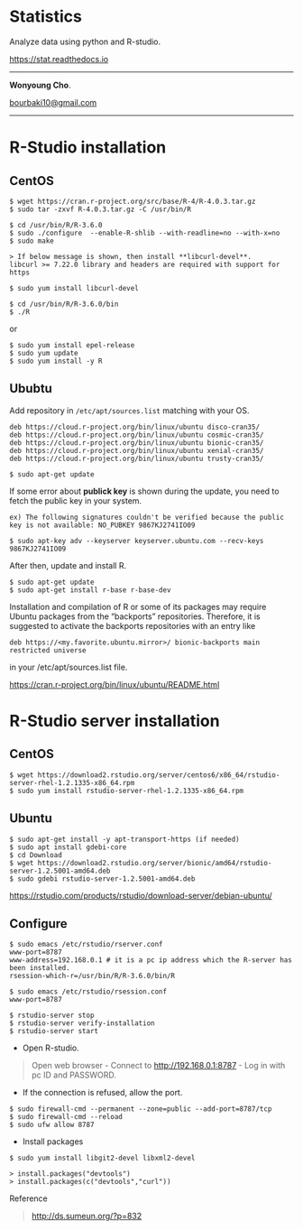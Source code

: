# Statistics

Analyze data using python and R-studio.

<a href="https://stat.readthedocs.io" target="_blank"> https://stat.readthedocs.io </a>


---

**Wonyoung Cho**.

<bourbaki10@gmail.com>

---
# R-Studio installation
## CentOS
```
$ wget https://cran.r-project.org/src/base/R-4/R-4.0.3.tar.gz
$ sudo tar -zxvf R-4.0.3.tar.gz -C /usr/bin/R

$ cd /usr/bin/R/R-3.6.0
$ sudo ./configure  --enable-R-shlib --with-readline=no --with-x=no
$ sudo make

> If below message is shown, then install **libcurl-devel**.
libcurl >= 7.22.0 library and headers are required with support for https

$ sudo yum install libcurl-devel

$ cd /usr/bin/R/R-3.6.0/bin
$ ./R
```
or
```
$ sudo yum install epel-release
$ sudo yum update
$ sudo yum install -y R
```

## Ububtu
Add repository in `/etc/apt/sources.list` matching with your OS.
```
deb https://cloud.r-project.org/bin/linux/ubuntu disco-cran35/
deb https://cloud.r-project.org/bin/linux/ubuntu cosmic-cran35/
deb https://cloud.r-project.org/bin/linux/ubuntu bionic-cran35/
deb https://cloud.r-project.org/bin/linux/ubuntu xenial-cran35/
deb https://cloud.r-project.org/bin/linux/ubuntu trusty-cran35/

$ sudo apt-get update
```
If some error about **publick key** is shown during the update, you need to fetch the public key in your system.
```
ex) The following signatures couldn't be verified because the public key is not available: NO_PUBKEY 9867KJ2741IO09

$ sudo apt-key adv --keyserver keyserver.ubuntu.com --recv-keys 9867KJ2741IO09
```
After then, update and install R.
```
$ sudo apt-get update
$ sudo apt-get install r-base r-base-dev
```
Installation and compilation of R or some of its packages may require Ubuntu packages from the “backports” repositories. Therefore, it is suggested to activate the backports repositories with an entry like
```
deb https://<my.favorite.ubuntu.mirror>/ bionic-backports main restricted universe
```
in your /etc/apt/sources.list file.

<https://cran.r-project.org/bin/linux/ubuntu/README.html>


# R-Studio server installation
## CentOS
```
$ wget https://download2.rstudio.org/server/centos6/x86_64/rstudio-server-rhel-1.2.1335-x86_64.rpm
$ sudo yum install rstudio-server-rhel-1.2.1335-x86_64.rpm
```

## Ubuntu
```
$ sudo apt-get install -y apt-transport-https (if needed)
$ sudo apt install gdebi-core
$ cd Download
$ wget https://download2.rstudio.org/server/bionic/amd64/rstudio-server-1.2.5001-amd64.deb
$ sudo gdebi rstudio-server-1.2.5001-amd64.deb
```
<https://rstudio.com/products/rstudio/download-server/debian-ubuntu/>

## Configure
```
$ sudo emacs /etc/rstudio/rserver.conf
www-port=8787
www-address=192.168.0.1 # it is a pc ip address which the R-server has been installed.
rsession-which-r=/usr/bin/R/R-3.6.0/bin/R

$ sudo emacs /etc/rstudio/rsession.conf
www-port=8787

$ rstudio-server stop
$ rstudio-server verify-installation
$ rstudio-server start
```
- Open R-studio.

> Open web browser - Connect to http://192.168.0.1:8787 - Log in with pc ID and PASSWORD.

- If the connection is refused, allow the port.
```
$ sudo firewall-cmd --permanent --zone=public --add-port=8787/tcp
$ sudo firewall-cmd --reload
$ sudo ufw allow 8787
```

- Install packages
```
$ sudo yum install libgit2-devel libxml2-devel

> install.packages("devtools")
> install.packages(c("devtools","curl"))
```
Reference

> <http://ds.sumeun.org/?p=832>
